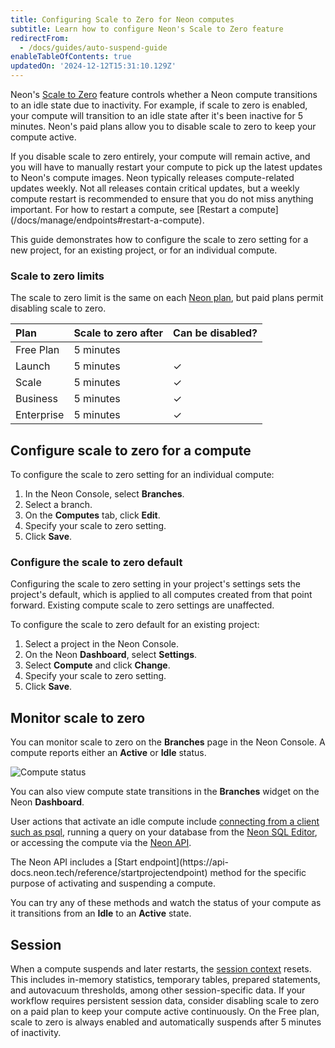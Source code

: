 ```yaml
---
title: Configuring Scale to Zero for Neon computes
subtitle: Learn how to configure Neon's Scale to Zero feature
redirectFrom:
  - /docs/guides/auto-suspend-guide
enableTableOfContents: true
updatedOn: '2024-12-12T15:31:10.129Z'
---
```


Neon's [Scale to Zero](/docs/introduction/scale-to-zero) feature controls whether a Neon compute transitions to an idle state due to inactivity. For example, if scale to zero is enabled, your compute will transition to an idle state after it's been inactive for 5 minutes. Neon's paid plans allow you to disable scale to zero to keep your compute active.

<Admonition type="important">
If you disable scale to zero entirely, your compute will remain active, and you will have to manually restart your compute to pick up the latest updates to Neon's compute images. Neon typically releases compute-related updates weekly. Not all releases contain critical updates, but a weekly compute restart is recommended to ensure that you do not miss anything important. For how to restart a compute, see [Restart a compute](/docs/manage/endpoints#restart-a-compute). 
</Admonition>

This guide demonstrates how to configure the scale to zero setting for a new project, for an existing project, or for an individual compute.

### Scale to zero limits

The scale to zero limit is the same on each [Neon plan](/docs/introduction/plans), but paid plans permit disabling scale to zero.

| Plan       | Scale to zero after | Can be disabled? |
| :--------- | :------------------ | :--------------- |
| Free Plan  | 5 minutes           |                  |
| Launch     | 5 minutes           | &check;          |
| Scale      | 5 minutes           | &check;          |
| Business   | 5 minutes           | &check;          |
| Enterprise | 5 minutes           | &check;          |

## Configure scale to zero for a compute

To configure the scale to zero setting for an individual compute:

1. In the Neon Console, select **Branches**.
1. Select a branch.
1. On the **Computes** tab, click **Edit**.
1. Specify your scale to zero setting.
1. Click **Save**.

### Configure the scale to zero default

Configuring the scale to zero setting in your project's settings sets the project's default, which is applied to all computes created from that point forward. Existing compute scale to zero settings are unaffected.

To configure the scale to zero default for an existing project:

1. Select a project in the Neon Console.
1. On the Neon **Dashboard**, select **Settings**.
1. Select **Compute** and click **Change**.
1. Specify your scale to zero setting.
1. Click **Save**.

## Monitor scale to zero

You can monitor scale to zero on the **Branches** page in the Neon Console. A compute reports either an **Active** or **Idle** status.

![Compute status](/docs/connect/compute_endpoint_state.png)

You can also view compute state transitions in the **Branches** widget on the Neon **Dashboard**.

User actions that activate an idle compute include [connecting from a client such as psql](/docs/connect/query-with-psql-editor), running a query on your database from the [Neon SQL Editor](/docs/get-started-with-neon/query-with-neon-sql-editor), or accessing the compute via the [Neon API](https://api-docs.neon.tech/reference/getting-started-with-neon-api).

<Admonition type="info">
The Neon API includes a [Start endpoint](https://api-docs.neon.tech/reference/startprojectendpoint) method for the specific purpose of activating and suspending a compute.
</Admonition>

You can try any of these methods and watch the status of your compute as it transitions from an **Idle** to an **Active** state.

## Session

When a compute suspends and later restarts, the [session context](/docs/reference/compatibility#session-context) resets. This includes in-memory statistics, temporary tables, prepared statements, and autovacuum thresholds, among other session-specific data. If your workflow requires persistent session data, consider disabling scale to zero on a paid plan to keep your compute active continuously. On the Free plan, scale to zero is always enabled and automatically suspends after 5 minutes of inactivity.
